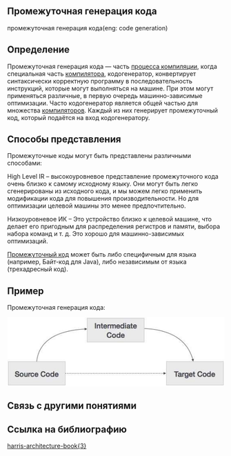 ## Промежуточная генерация кода
промежуточная генерация кода(eng: сode generation) 

## Определение
Промежуточная генерация кода — часть [процесса компиляции](https://github.com/vernikkkkkkkkkkkkkkkkkkk/concept_new/blob/main/concept/compilation%20process.md), когда специальная часть [компилятора](https://github.com/vernikkkkkkkkkkkkkkkkkkk/concept_new/blob/main/concept/compiler.md), кодогенератор, конвертирует синтаксически корректную программу в последовательность инструкций, которые могут выполняться на машине. При этом могут применяться различные, в первую очередь машинно-зависимые оптимизации. Часто кодогенератор является общей частью для множества [компиляторов](https://github.com/vernikkkkkkkkkkkkkkkkkkk/concept_new/blob/main/concept/compiler.md). Каждый из них генерирует промежуточный код, который подаётся на вход кодогенератору.
## Способы представления
Промежуточные коды могут быть представлены различными способами:

High Level IR – высокоуровневое представление промежуточного кода очень близко к самому исходному языку. Они могут быть легко сгенерированы из исходного кода, и мы можем легко применить модификации кода для повышения производительности. Но для оптимизации целевой машины это менее предпочтительно.

Низкоуровневое ИК – Это устройство близко к целевой машине, что делает его пригодным для распределения регистров и памяти, выбора набора команд и т. д. Это хорошо для машинно-зависимых оптимизаций.

[Промежуточный код](https://github.com/vernikkkkkkkkkkkkkkkkkkk/concept_new/blob/main/concept/byte-code.md) может быть либо специфичным для языка (например, Байт-код для Java), либо независимым от языка (трехадресный код).
## Пример
Промежуточная генерация кода:

![сode generation](https://github.com/vernikkkkkkkkkkkkkkkkkkk/concept_new/blob/main/images/intermediate_code.png)

## Связь с другими понятиями

## Cсылка на библиографию
[harris-architecture-book{3}](https://github.com/vernikkkkkkkkkkkkkkkkkkk/concept_new/blob/main/bibliography/harris-architecture-book%7B3%7D.md)


